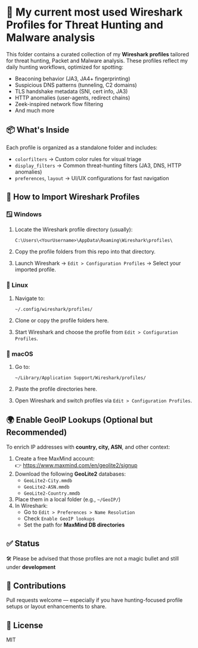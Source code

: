 # 🦈 My current most used Wireshark Profiles for Threat Hunting and Malware analysis

This folder contains a curated collection of my **Wireshark profiles** tailored for threat hunting, Packet and Malware analysis. These profiles reflect my daily hunting workflows, optimized for spotting:

- Beaconing behavior (JA3, JA4+ fingerprinting)
- Suspicious DNS patterns (tunneling, C2 domains)
- TLS handshake metadata (SNI, cert info, JA3)
- HTTP anomalies (user-agents, redirect chains)
- Zeek-inspired network flow filtering
- And much more

## 📦 What's Inside

Each profile is organized as a standalone folder and includes:

- `colorfilters` → Custom color rules for visual triage
- `display_filters` → Common threat-hunting filters (JA3, DNS, HTTP anomalies)
- `preferences`, `layout` → UI/UX configurations for fast navigation

## 🚀 How to Import Wireshark Profiles

### 🪟 Windows

1. Locate the Wireshark profile directory (usually):

   ```
   C:\Users\<YourUsername>\AppData\Roaming\Wireshark\profiles\
   ```

2. Copy the profile folders from this repo into that directory.
3. Launch Wireshark → `Edit > Configuration Profiles` → Select your imported profile.

### 🐧 Linux

1. Navigate to:

   ```
   ~/.config/wireshark/profiles/
   ```

2. Clone or copy the profile folders here.
3. Start Wireshark and choose the profile from `Edit > Configuration Profiles`.

### 🍎 macOS

1. Go to:

   ```
   ~/Library/Application Support/Wireshark/profiles/
   ```

2. Paste the profile directories here.
3. Open Wireshark and switch profiles via `Edit > Configuration Profiles`.

## 🌍 Enable GeoIP Lookups (Optional but Recommended)

To enrich IP addresses with **country, city, ASN**, and other context:

1. Create a free MaxMind account:  
   👉 <https://www.maxmind.com/en/geolite2/signup>
2. Download the following **GeoLite2** databases:
   - `GeoLite2-City.mmdb`
   - `GeoLite2-ASN.mmdb`
   - `GeoLite2-Country.mmdb`
3. Place them in a local folder (e.g., `~/GeoIP/`)
4. In Wireshark:
   - Go to `Edit > Preferences > Name Resolution`
   - Check `Enable GeoIP lookups`
   - Set the path for **MaxMind DB directories**

## ✅ Status

🛠️ Please be advised that those profiles are not a magic bullet and still under **development**

## 🤝 Contributions

Pull requests welcome — especially if you have hunting-focused profile setups or layout enhancements to share.

## 📜 License

MIT
